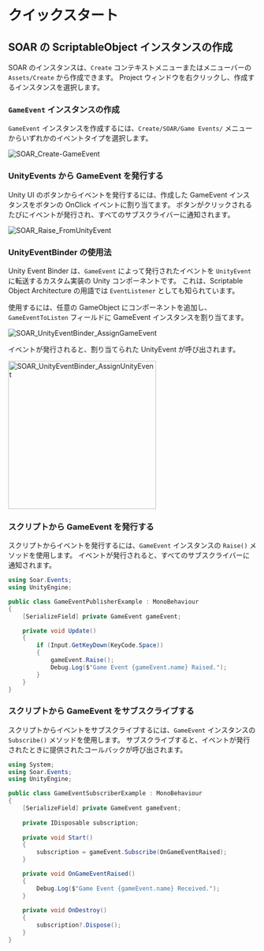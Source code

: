 # クイックスタート

## SOAR の ScriptableObject インスタンスの作成

SOAR のインスタンスは、`Create` コンテキストメニューまたはメニューバーの `Assets/Create` から作成できます。
Project ウィンドウを右クリックし、作成するインスタンスを選択します。

### `GameEvent` インスタンスの作成

`GameEvent` インスタンスを作成するには、`Create/SOAR/Game Events/` メニューからいずれかのイベントタイプを選択します。

![SOAR_Create-GameEvent](../../assets/images/SOAR_Create-GameEvent.gif)

### UnityEvents から GameEvent を発行する

Unity UI のボタンからイベントを発行するには、作成した GameEvent インスタンスをボタンの OnClick イベントに割り当てます。
ボタンがクリックされるたびにイベントが発行され、すべてのサブスクライバーに通知されます。

![SOAR_Raise_FromUnityEvent](../../assets/images/SOAR_Raise_FromUnityEvent.gif)

### UnityEventBinder の使用法

Unity Event Binder は、`GameEvent` によって発行されたイベントを `UnityEvent` に転送するカスタム実装の Unity コンポーネントです。
これは、Scriptable Object Architecture の用語では `EventListener` としても知られています。

使用するには、任意の GameObject にコンポーネントを追加し、`GameEventToListen` フィールドに GameEvent インスタンスを割り当てます。

![SOAR_UnityEventBinder_AssignGameEvent](../../assets/images/SOAR_UnityEventBinder_AssignGameEvent.gif)

イベントが発行されると、割り当てられた UnityEvent が呼び出されます。

<img width="300" src="../../assets/images/SOAR_UnityEventBinder_AssignUnityEvent.gif" alt="SOAR_UnityEventBinder_AssignUnityEvent"/>

### スクリプトから GameEvent を発行する

スクリプトからイベントを発行するには、`GameEvent` インスタンスの `Raise()` メソッドを使用します。
イベントが発行されると、すべてのサブスクライバーに通知されます。

```csharp
using Soar.Events;
using UnityEngine;

public class GameEventPublisherExample : MonoBehaviour
{
    [SerializeField] private GameEvent gameEvent;

    private void Update()
    {
        if (Input.GetKeyDown(KeyCode.Space))
        {
            gameEvent.Raise();
            Debug.Log($"Game Event {gameEvent.name} Raised.");
        }
    }
}
```

### スクリプトから GameEvent をサブスクライブする

スクリプトからイベントをサブスクライブするには、`GameEvent` インスタンスの `Subscribe()` メソッドを使用します。
サブスクライブすると、イベントが発行されたときに提供されたコールバックが呼び出されます。

```csharp
using System;
using Soar.Events;
using UnityEngine;

public class GameEventSubscriberExample : MonoBehaviour
{
    [SerializeField] private GameEvent gameEvent;
    
    private IDisposable subscription;
    
    private void Start()
    {
        subscription = gameEvent.Subscribe(OnGameEventRaised);
    }

    private void OnGameEventRaised()
    {
        Debug.Log($"Game Event {gameEvent.name} Received.");
    }
    
    private void OnDestroy()
    {
        subscription?.Dispose();
    }
}
```
